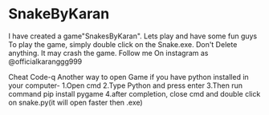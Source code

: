# SnakeByKaran
I have created a game"SnakesByKaran".
Lets play and have some fun guys
To play the game, simply double click on the Snake.exe.
Don't Delete anything. It may crash the game.
Follow me On instagram as @officialkaranggg999


Cheat Code-q
Another way to open Game if you have python installed in your computer-
1.Open cmd
2.Type Python and press enter
3.Then run command pip install pygame
4.after completion, close cmd and double click on  snake.py(it will open faster then .exe) 
